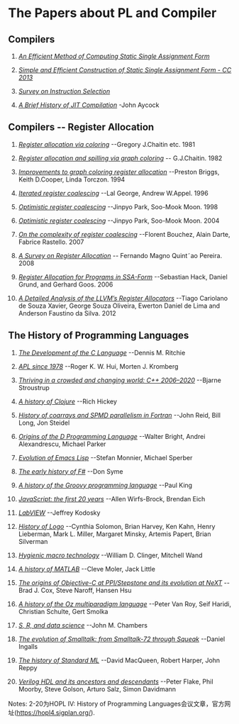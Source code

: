 # The Papers about PL and Compiler

## Compilers

1. [*An Efficient Method of Computing Static Single Assignment Form*](http://pages.cs.wisc.edu/~fischer/cs701.f08/ssa.pdf)

2. [*Simple and Efficient Construction of Static Single Assignment Form - CC 2013*](https://compilers.cs.uni-saarland.de/papers/bbhlmz13cc.pdf)

3. [*Survey on Instruction Selection*](https://arxiv.org/ftp/arxiv/papers/1306/1306.4898.pdf)

4. [*A Brief History of JIT Compilation*](http://eecs.ucf.edu/~dcm/Teaching/COT4810-Spring2011/Literature/JustInTimeCompilation.pdf) -John Aycock

## Compilers -- Register Allocation

1. [*Register allocation via coloring*](http://citeseerx.ist.psu.edu/viewdoc/download?doi=10.1.1.452.8606&rep=rep1&type=pdf) --Gregory J.Chaitin etc. 1981

2. [*Register allocation and spilling via graph coloring*](https://cs.gmu.edu/~white/CS640/p98-chaitin.pdf) -- G.J.Chaitin. 1982

3. [*Improvements to graph coloring register allocation*](https://www.researchgate.net/publication/2392358_Improvements_to_Graph_Coloring_Register_Allocation) --Preston Briggs, Keith D.Cooper, Linda Torczon. 1994

4. [*Iterated register coalescing*](http://www.cse.iitm.ac.in/~krishna/courses/2012/odd-cs6013/george.pdf) --Lal George, Andrew W.Appel. 1996

5. [*Optimistic register coalescing*](https://ieeexplore.ieee.org/document/727246) --Jinpyo Park, Soo-Mook Moon. 1998

6. [*Optimistic register coalescing*](http://citeseerx.ist.psu.edu/viewdoc/download?doi=10.1.1.39.7615&rep=rep1&type=pdf) --Jinpyo Park, Soo-Mook Moon. 2004

7. [*On the complexity of register coalescing*](https://hal-lara.archives-ouvertes.fr/hal-02102282/file/RR2006-15.pdf) --Florent Bouchez, Alain Darte, Fabrice Rastello. 2007

8. [*A Survey on Register Allocation*](http://compilers.cs.ucla.edu/fernando/publications/drafts/survey.pdf)  -- Fernando Magno Quint˜ao Pereira. 2008

9. [*Register Allocation for Programs in SSA-Form*](https://compilers.cs.uni-saarland.de/papers/ssara.pdf)  --Sebastian Hack, Daniel Grund, and Gerhard Goos. 2006

10. [*A Detailed Analysis of the LLVM’s Register Allocators*](https://www.researchgate.net/publication/261461454_A_Detailed_Analysis_of_the_LLVM's_Register_Allocators) --Tiago Cariolano de Souza Xavier, George Souza Oliveira, Ewerton Daniel de Lima and Anderson Faustino da Silva. 2012

## The History of Programming Languages

1. [*The Development of the C Language*](https://www.bell-labs.com/usr/dmr/www/chist.html) --Dennis M. Ritchie

2. [*APL since 1978*](https://dl.acm.org/doi/pdf/10.1145/3386319) --Roger K. W. Hui, Morten J. Kromberg

3. [*Thriving in a crowded and changing world: C++ 2006–2020*](https://dl.acm.org/doi/pdf/10.1145/3386320) --Bjarne Stroustrup

4. [*A history of Clojure*](https://dl.acm.org/doi/pdf/10.1145/3386321) --Rich Hickey

5. [*History of coarrays and SPMD parallelism in Fortran*](https://dl.acm.org/doi/pdf/10.1145/3386322) --John Reid, Bill Long, Jon Steidel

6. [*Origins of the D Programming Language*](https://dl.acm.org/doi/pdf/10.1145/3386323) --Walter Bright, Andrei Alexandrescu, Michael Parker

7. [*Evolution of Emacs Lisp*](https://dl.acm.org/doi/pdf/10.1145/3386324) --Stefan Monnier, Michael Sperber

8. [*The early history of F#*](https://dl.acm.org/doi/pdf/10.1145/3386325) --Don Syme

9. [*A history of the Groovy programming language*](https://dl.acm.org/doi/pdf/10.1145/3386326) --Paul King

10. [*JavaScript: the first 20 years*](https://dl.acm.org/doi/pdf/10.1145/3386327) --Allen Wirfs-Brock, Brendan Eich

11. [*LabVIEW*](https://dl.acm.org/doi/pdf/10.1145/3386328) --Jeffrey Kodosky

12. [*History of Logo*](https://dl.acm.org/doi/pdf/10.1145/3386329) --Cynthia Solomon, Brian Harvey, Ken Kahn, Henry Lieberman, Mark L. Miller, Margaret Minsky, Artemis Papert, Brian Silverman

13. [*Hygienic macro technology*](https://dl.acm.org/doi/pdf/10.1145/3386330) --William D. Clinger, Mitchell Wand

14. [*A history of MATLAB*](https://dl.acm.org/doi/pdf/10.1145/3386331) --Cleve Moler, Jack Little

15. [*The origins of Objective-C at PPI/Stepstone and its evolution at NeXT*](https://dl.acm.org/doi/pdf/10.1145/3386332) --Brad J. Cox, Steve Naroff, Hansen Hsu

16. [*A history of the Oz multiparadigm language*](https://dl.acm.org/doi/pdf/10.1145/3386333) --Peter Van Roy, Seif Haridi, Christian Schulte, Gert Smolka

17. [*S, R, and data science*](https://dl.acm.org/doi/pdf/10.1145/3386334) --John M. Chambers

18. [*The evolution of Smalltalk: from Smalltalk-72 through Squeak*](https://dl.acm.org/doi/pdf/10.1145/3386335) --Daniel Ingalls

19. [*The history of Standard ML*](https://dl.acm.org/doi/pdf/10.1145/3386336) --David MacQueen, Robert Harper, John Reppy

20. [*Verilog HDL and its ancestors and descendants*](https://dl.acm.org/doi/pdf/10.1145/3386337) --Peter Flake, Phil Moorby, Steve Golson, Arturo Salz, Simon Davidmann

Notes: 2-20为HOPL IV: History of Programming Languages会议文章，官方网址(https://hopl4.sigplan.org/).